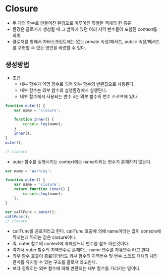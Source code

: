 # Closure
- 두 개의 함수로 만들어진 환경으로 이루어진 특별한 객체의 한 종류
- 환경은 클로저가 생성될 때 그 범위에 있던 여러 지역 변수들이 포함된 context를 의미
- 클로저를 통해서 자바스크립트에는 없는 private 속성/메서드, public 속성/메서드 를 구현할 수 있는 방안을 바련할 수 있다.

## 생성방법
- 조건
  - 내부 함수가 익명 함수로 되어 외부 함수의 반환값으로 사용된다.
  - 내부 함수는 외부 함수의 실행환경에서 실행된다.
  - 내부 함수에서 사용되는 변수 x는 외부 함수의 변수 스코프에 있다.

```javascript
function outer() {
    var name = 'closure';
    
    function inner() {
        console.log(name);
    }
    inner();
}
outer();

// closure
```
- outer 함수를 실행시키는 context에는 name이라는 변수가 존재하지 않는다.

```javascript
var name = 'Warning';

function outer() {
    var name = 'closure';
    return function inner() {
        console.log(name);
    };
}

var callFunc = outer();
callFunc();
// closure
```
- callFunc를 클로저라고 한다. callFunc 호출에 의해 name이라는 값이 console에 찍히는데 찍히는 값은 closure이다.
- 즉, outer 함수의 context에 속해있느니 변수를 참조 하는것이다.
- 여기서 outer 함수의 지역변수로 존재하는 name 변수를 자유변수 라고 한다.
- 외부 함수 호출이 종료되더라도 외부 함수의 지역변수 및 변수 스코프 객체의 체인 관계를 유지할 수 있는 구조를 클로저 라고한다.
- 보다 정확히는 외부 함수에 의해 반환되는 내부 함수를 가리키는 말이다.